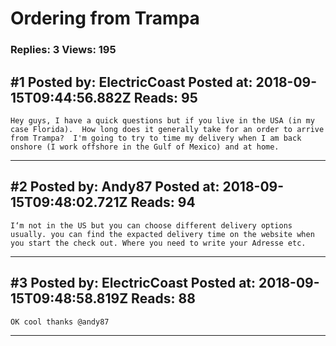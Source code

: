 # Ordering from Trampa

### Replies: 3 Views: 195

## \#1 Posted by: ElectricCoast Posted at: 2018-09-15T09:44:56.882Z Reads: 95

```
Hey guys, I have a quick questions but if you live in the USA (in my case Florida).  How long does it generally take for an order to arrive from Trampa?  I'm going to try to time my delivery when I am back onshore (I work offshore in the Gulf of Mexico) and at home.
```

---
## \#2 Posted by: Andy87 Posted at: 2018-09-15T09:48:02.721Z Reads: 94

```
I‘m not in the US but you can choose different delivery options usually. you can find the expacted delivery time on the website when you start the check out. Where you need to write your Adresse etc.
```

---
## \#3 Posted by: ElectricCoast Posted at: 2018-09-15T09:48:58.819Z Reads: 88

```
OK cool thanks @andy87
```

---
